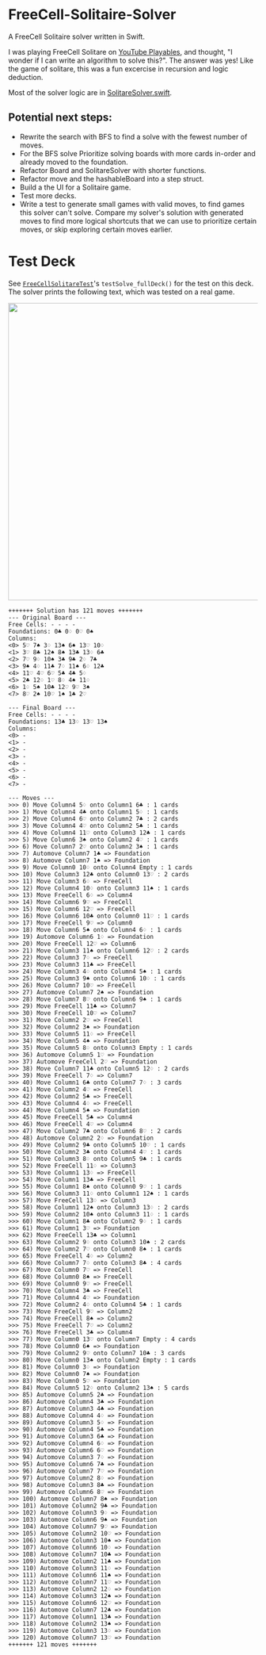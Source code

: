 # FreeCell-Solitaire-Solver
A FreeCell Solitaire solver written in Swift. 

I was playing FreeCell Solitare on [YouTube Playables](https://www.youtube.com/playables/Ugkxbnpb-Zfu90iTv-d_1rZA5kUiiZwUz5U3), and thought, "I wonder if I can write an algorithm to solve this?". The answer was yes! Like the game of solitare, this was a fun excercise in recursion and logic deduction. 

Most of the solver logic are in [SolitareSolver.swift](https://github.com/p-sun/FreeCell-Solitaire-Solver/blob/main/Solitaire/SolitareSolver.swift).

## Potential next steps:
- Rewrite the search with BFS to find a solve with the fewest number of moves.
- For the BFS solve Prioritize solving boards with more cards in-order and already moved to the foundation.
- Refactor Board and SolitareSolver with shorter functions.
- Refactor move and the hashableBoard into a step struct.
- Build a the UI for a Solitaire game.
- Test more decks.
- Write a test to generate small games with valid moves, to find games this solver can't solve. Compare my solver's solution with generated moves to find more logical shortcuts that we can use to prioritize certain moves, or skip exploring certain moves earlier.

# Test Deck

See [`FreeCellSolitareTest`](https://github.com/p-sun/FreeCell-Solitaire-Solver/blob/7ce07e5f39cb1bba83db589bd6acd731b48fd4ea/SolitaireTests/FreeCellSolitareTest.swift#L200)'s `testSolve_fullDeck()` for the test on this deck. The solver prints the following text, which was tested on a real game.

<img src="https://github.com/user-attachments/assets/135308a6-3cea-4d1d-9b35-467b2ff8399a" width="600">

```
+++++++ Solution has 121 moves +++++++
--- Original Board ---
Free Cells: - - - -
Foundations: 0♣ 0♢ 0♡ 0♠
Columns:
<0> 5♡ 7♠ 3♢ 13♠ 6♠ 13♡ 10♢
<1> 3♡ 8♣ 12♠ 8♠ 13♣ 13♢ 6♣
<2> 7♡ 9♢ 10♠ 3♣ 9♣ 2♢ 7♣
<3> 9♠ 4♢ 11♣ 7♢ 11♠ 6♢ 12♣
<4> 11♡ 4♡ 6♡ 5♣ 4♣ 5♢
<5> 2♣ 12♢ 1♡ 8♢ 4♠ 11♢
<6> 1♢ 5♠ 10♣ 12♡ 9♡ 3♠
<7> 8♡ 2♠ 10♡ 1♠ 1♣ 2♡

--- Final Board ---
Free Cells: - - - -
Foundations: 13♣ 13♢ 13♡ 13♠
Columns:
<0> -
<1> -
<2> -
<3> -
<4> -
<5> -
<6> -
<7> -

--- Moves ---
>>> 0) Move Column4 5♢ onto Column1 6♣ : 1 cards
>>> 1) Move Column4 4♣ onto Column1 5♢ : 1 cards
>>> 2) Move Column4 6♡ onto Column2 7♣ : 2 cards
>>> 3) Move Column4 4♡ onto Column2 5♣ : 1 cards
>>> 4) Move Column4 11♡ onto Column3 12♣ : 1 cards
>>> 5) Move Column6 3♠ onto Column2 4♡ : 1 cards
>>> 6) Move Column7 2♡ onto Column2 3♠ : 1 cards
>>> 7) Automove Column7 1♣ => Foundation
>>> 8) Automove Column7 1♠ => Foundation
>>> 9) Move Column0 10♢ onto Column4 Empty : 1 cards
>>> 10) Move Column3 12♣ onto Column0 13♡ : 2 cards
>>> 11) Move Column3 6♢ => FreeCell
>>> 12) Move Column4 10♢ onto Column3 11♠ : 1 cards
>>> 13) Move FreeCell 6♢ => Column4
>>> 14) Move Column6 9♡ => FreeCell
>>> 15) Move Column6 12♡ => FreeCell
>>> 16) Move Column6 10♣ onto Column0 11♡ : 1 cards
>>> 17) Move FreeCell 9♡ => Column0
>>> 18) Move Column6 5♠ onto Column4 6♢ : 1 cards
>>> 19) Automove Column6 1♢ => Foundation
>>> 20) Move FreeCell 12♡ => Column6
>>> 21) Move Column3 11♠ onto Column6 12♡ : 2 cards
>>> 22) Move Column3 7♢ => FreeCell
>>> 23) Move Column3 11♣ => FreeCell
>>> 24) Move Column3 4♢ onto Column4 5♠ : 1 cards
>>> 25) Move Column3 9♠ onto Column6 10♢ : 1 cards
>>> 26) Move Column7 10♡ => FreeCell
>>> 27) Automove Column7 2♠ => Foundation
>>> 28) Move Column7 8♡ onto Column6 9♠ : 1 cards
>>> 29) Move FreeCell 11♣ => Column7
>>> 30) Move FreeCell 10♡ => Column7
>>> 31) Move Column2 2♡ => FreeCell
>>> 32) Move Column2 3♠ => Foundation
>>> 33) Move Column5 11♢ => FreeCell
>>> 34) Move Column5 4♠ => Foundation
>>> 35) Move Column5 8♢ onto Column3 Empty : 1 cards
>>> 36) Automove Column5 1♡ => Foundation
>>> 37) Automove FreeCell 2♡ => Foundation
>>> 38) Move Column7 11♣ onto Column5 12♢ : 2 cards
>>> 39) Move FreeCell 7♢ => Column7
>>> 40) Move Column1 6♣ onto Column7 7♢ : 3 cards
>>> 41) Move Column2 4♡ => FreeCell
>>> 42) Move Column2 5♣ => FreeCell
>>> 43) Move Column4 4♢ => FreeCell
>>> 44) Move Column4 5♠ => Foundation
>>> 45) Move FreeCell 5♣ => Column4
>>> 46) Move FreeCell 4♡ => Column4
>>> 47) Move Column2 7♣ onto Column6 8♡ : 2 cards
>>> 48) Automove Column2 2♢ => Foundation
>>> 49) Move Column2 9♣ onto Column5 10♡ : 1 cards
>>> 50) Move Column2 3♣ onto Column4 4♡ : 1 cards
>>> 51) Move Column3 8♢ onto Column5 9♣ : 1 cards
>>> 52) Move FreeCell 11♢ => Column3
>>> 53) Move Column1 13♢ => FreeCell
>>> 54) Move Column1 13♣ => FreeCell
>>> 55) Move Column1 8♠ onto Column0 9♡ : 1 cards
>>> 56) Move Column3 11♢ onto Column1 12♠ : 1 cards
>>> 57) Move FreeCell 13♢ => Column3
>>> 58) Move Column1 12♠ onto Column3 13♢ : 2 cards
>>> 59) Move Column2 10♠ onto Column3 11♢ : 1 cards
>>> 60) Move Column1 8♣ onto Column2 9♢ : 1 cards
>>> 61) Move Column1 3♡ => Foundation
>>> 62) Move FreeCell 13♣ => Column1
>>> 63) Move Column2 9♢ onto Column3 10♠ : 2 cards
>>> 64) Move Column2 7♡ onto Column0 8♠ : 1 cards
>>> 65) Move FreeCell 4♢ => Column2
>>> 66) Move Column7 7♢ onto Column3 8♣ : 4 cards
>>> 67) Move Column0 7♡ => FreeCell
>>> 68) Move Column0 8♠ => FreeCell
>>> 69) Move Column0 9♡ => FreeCell
>>> 70) Move Column4 3♣ => FreeCell
>>> 71) Move Column4 4♡ => Foundation
>>> 72) Move Column2 4♢ onto Column4 5♣ : 1 cards
>>> 73) Move FreeCell 9♡ => Column2
>>> 74) Move FreeCell 8♠ => Column2
>>> 75) Move FreeCell 7♡ => Column2
>>> 76) Move FreeCell 3♣ => Column4
>>> 77) Move Column0 13♡ onto Column7 Empty : 4 cards
>>> 78) Move Column0 6♠ => Foundation
>>> 79) Move Column2 9♡ onto Column7 10♣ : 3 cards
>>> 80) Move Column0 13♠ onto Column2 Empty : 1 cards
>>> 81) Move Column0 3♢ => Foundation
>>> 82) Move Column0 7♠ => Foundation
>>> 83) Move Column0 5♡ => Foundation
>>> 84) Move Column5 12♢ onto Column2 13♠ : 5 cards
>>> 85) Automove Column5 2♣ => Foundation
>>> 86) Automove Column4 3♣ => Foundation
>>> 87) Automove Column3 4♣ => Foundation
>>> 88) Automove Column4 4♢ => Foundation
>>> 89) Automove Column3 5♢ => Foundation
>>> 90) Automove Column4 5♣ => Foundation
>>> 91) Automove Column3 6♣ => Foundation
>>> 92) Automove Column4 6♢ => Foundation
>>> 93) Automove Column6 6♡ => Foundation
>>> 94) Automove Column3 7♢ => Foundation
>>> 95) Automove Column6 7♣ => Foundation
>>> 96) Automove Column7 7♡ => Foundation
>>> 97) Automove Column2 8♢ => Foundation
>>> 98) Automove Column3 8♣ => Foundation
>>> 99) Automove Column6 8♡ => Foundation
>>> 100) Automove Column7 8♠ => Foundation
>>> 101) Automove Column2 9♣ => Foundation
>>> 102) Automove Column3 9♢ => Foundation
>>> 103) Automove Column6 9♠ => Foundation
>>> 104) Automove Column7 9♡ => Foundation
>>> 105) Automove Column2 10♡ => Foundation
>>> 106) Automove Column3 10♠ => Foundation
>>> 107) Automove Column6 10♢ => Foundation
>>> 108) Automove Column7 10♣ => Foundation
>>> 109) Automove Column2 11♣ => Foundation
>>> 110) Automove Column3 11♢ => Foundation
>>> 111) Automove Column6 11♠ => Foundation
>>> 112) Automove Column7 11♡ => Foundation
>>> 113) Automove Column2 12♢ => Foundation
>>> 114) Automove Column3 12♠ => Foundation
>>> 115) Automove Column6 12♡ => Foundation
>>> 116) Automove Column7 12♣ => Foundation
>>> 117) Automove Column1 13♣ => Foundation
>>> 118) Automove Column2 13♠ => Foundation
>>> 119) Automove Column3 13♢ => Foundation
>>> 120) Automove Column7 13♡ => Foundation
+++++++ 121 moves +++++++
```
